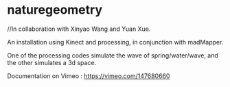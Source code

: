 # naturegeometry
//In collaboration with Xinyao Wang and Yuan Xue.


An installation using Kinect and processing, in conjunction with madMapper.

One of the processing codes simulate the wave of spring/water/wave, and the other simulates a 3d space.

Documentation on Vimeo :
https://vimeo.com/147680660
